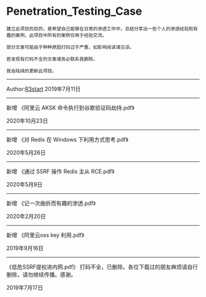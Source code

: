 
# Penetration_Testing_Case



    建立此项目的目的，是希望自己能够在日常的渗透工作中，总结分享出一些个人的渗透经验和有趣的案例，此项目中所有的案例仅用于经验交流。
    
    部分文章可能由于种种原因打码过于严重，如影响阅读请见谅。
    
    若发现有打码不全的文章请务必联系我删除。
    
    我会陆续的更新此项目。


---

Author:[R3start](https://R3start.net/)  2019年7月11日

---

新增 《阿里云 AKSK 命令执行到谷歌验证码劫持.pdf》

2020年10月23日

---

新增 《对 Redis 在 Windows 下利用方式思考.pdf》

2020年5月26日

---

新增 《通过 SSRF 操作 Redis 主从 RCE.pdf》

2020年5月9日

---

新增 《记一次曲折而有趣的渗透.pdf》

2020年2月20日

---

新增 《阿里云oss key 利用.pdf》

2019年9月16日

---

《低危SSRF提权进内网.pdf》 打码不全，已删除。各位下载过的朋友麻烦请自行删除，请勿继续传播。感谢。

2019年7月17日






